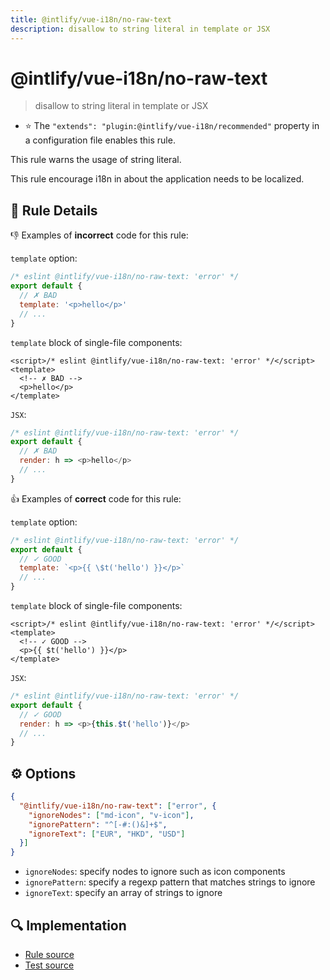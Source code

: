 ```yaml
---
title: @intlify/vue-i18n/no-raw-text
description: disallow to string literal in template or JSX
---
```

# @intlify/vue-i18n/no-raw-text

> disallow to string literal in template or JSX

- :star: The `"extends": "plugin:@intlify/vue-i18n/recommended"` property in a configuration file enables this rule.

This rule warns the usage of string literal.

This rule encourage i18n in about the application needs to be localized.

## :book: Rule Details

:-1: Examples of **incorrect** code for this rule:

`template` option:

<eslint-code-block language="javascript">

<!-- eslint-skip -->

```js
/* eslint @intlify/vue-i18n/no-raw-text: 'error' */
export default {
  // ✗ BAD
  template: '<p>hello</p>'
  // ...
}
```

</eslint-code-block>

`template` block of single-file components:

<eslint-code-block>

```vue
<script>/* eslint @intlify/vue-i18n/no-raw-text: 'error' */</script>
<template>
  <!-- ✗ BAD -->
  <p>hello</p>
</template>
```

</eslint-code-block>

`JSX`:

<eslint-code-block language="javascript">

<!-- eslint-skip -->

```js
/* eslint @intlify/vue-i18n/no-raw-text: 'error' */
export default {
  // ✗ BAD
  render: h => <p>hello</p>
  // ...
}
```

</eslint-code-block>

:+1: Examples of **correct** code for this rule:

`template` option:

<eslint-code-block language="javascript">

<!-- eslint-skip -->

```js
/* eslint @intlify/vue-i18n/no-raw-text: 'error' */
export default {
  // ✓ GOOD
  template: `<p>{{ \$t('hello') }}</p>`
  // ...
}
```

</eslint-code-block>

`template` block of single-file components:

<eslint-code-block>

```vue
<script>/* eslint @intlify/vue-i18n/no-raw-text: 'error' */</script>
<template>
  <!-- ✓ GOOD -->
  <p>{{ $t('hello') }}</p>
</template>
```

</eslint-code-block>

`JSX`:

<eslint-code-block language="javascript">

<!-- eslint-skip -->

```js
/* eslint @intlify/vue-i18n/no-raw-text: 'error' */
export default {
  // ✓ GOOD
  render: h => <p>{this.$t('hello')}</p>
  // ...
}
```

</eslint-code-block>

## :gear: Options

```json
{
  "@intlify/vue-i18n/no-raw-text": ["error", {
    "ignoreNodes": ["md-icon", "v-icon"],
    "ignorePattern": "^[-#:()&]+$",
    "ignoreText": ["EUR", "HKD", "USD"]
  }]
}
```

- `ignoreNodes`: specify nodes to ignore such as icon components
- `ignorePattern`: specify a regexp pattern that matches strings to ignore
- `ignoreText`: specify an array of strings to ignore

## :mag: Implementation

- [Rule source](https://github.com/intlify/eslint-plugin-vue-i18n/blob/master/lib/rules/no-raw-text.ts)
- [Test source](https://github.com/intlify/eslint-plugin-vue-i18n/tree/master/tests/lib/rules/no-raw-text.ts)
